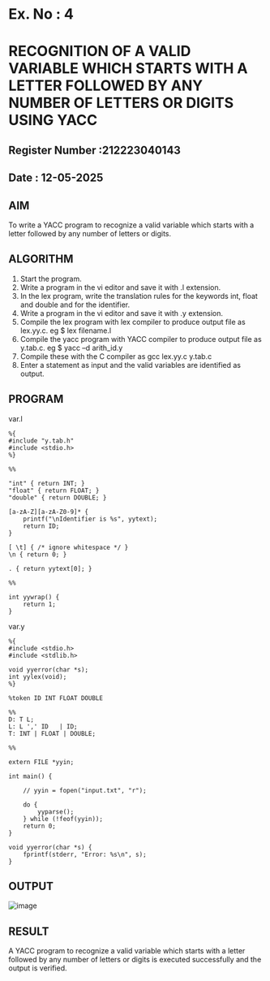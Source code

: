 # Ex. No : 4	
# RECOGNITION OF A VALID VARIABLE WHICH STARTS WITH A LETTER FOLLOWED BY ANY NUMBER OF LETTERS OR DIGITS USING YACC
## Register Number :212223040143
## Date : 12-05-2025

## AIM   
To write a YACC program to recognize a valid variable which starts with a letter followed by any number of letters or digits.

## ALGORITHM
1.	Start the program.
2.	Write a program in the vi editor and save it with .l extension.
3.	In the lex program, write the translation rules for the keywords int, float and double and for the identifier.
4.	Write a program in the vi editor and save it with .y extension.
5.	Compile the lex program with lex compiler to produce output file as lex.yy.c. eg $ lex filename.l
6.	Compile the yacc program with YACC compiler to produce output file as y.tab.c. eg $ yacc –d arith_id.y
7.	Compile these with the C compiler as gcc lex.yy.c y.tab.c
8.	Enter a statement as input and the valid variables are identified as output.

## PROGRAM
var.l
```
%{
#include "y.tab.h"
#include <stdio.h>
%}

%%

"int" { return INT; } 
"float" { return FLOAT; }
"double" { return DOUBLE; }

[a-zA-Z][a-zA-Z0-9]* {
    printf("\nIdentifier is %s", yytext);
    return ID;
}

[ \t] { /* ignore whitespace */ }
\n { return 0; } 

. { return yytext[0]; } 

%%

int yywrap() { 
    return 1; 
}
```

var.y
```
%{
#include <stdio.h>
#include <stdlib.h>

void yyerror(char *s);
int yylex(void);
%}

%token ID INT FLOAT DOUBLE

%% 
D: T L; 
L: L ',' ID   | ID; 
T: INT | FLOAT | DOUBLE; 

%% 

extern FILE *yyin;

int main() {
    
    // yyin = fopen("input.txt", "r");
    
    do {
        yyparse();
    } while (!feof(yyin)); 
    return 0;
}

void yyerror(char *s) { 
    fprintf(stderr, "Error: %s\n", s); 
}
```

## OUTPUT 

![image](https://github.com/user-attachments/assets/db155d8f-700b-43c1-b68e-d7c9c6e4b68a)


## RESULT
A  YACC program to recognize a valid variable which starts with a letter followed by any number of letters or digits is executed successfully and the output is verified.


